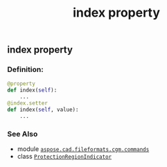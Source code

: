﻿---
title: index property
second_title: Aspose.CAD for Python via .NET API References
description: 
type: docs
weight: 80
url: /python-net/aspose.cad.fileformats.cgm.commands/protectionregionindicator/index/
is_root: false
---

## index property

### Definition:
```python
@property
def index(self):
    ...
@index.setter
def index(self, value):
    ...
```

### See Also
* module [`aspose.cad.fileformats.cgm.commands`](../../)
* class [`ProtectionRegionIndicator`](/cad/python-net/aspose.cad.fileformats.cgm.commands/protectionregionindicator)

